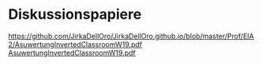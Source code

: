 # Diskussionspapiere

https://github.com/JirkaDellOro/JirkaDellOro.github.io/blob/master/Prof/EIA2/AsuwertungInvertedClassroomW19.pdf
[AsuwertungInvertedClassroomW19.pdf](AsuwertungInvertedClassroomW19.pdf)
